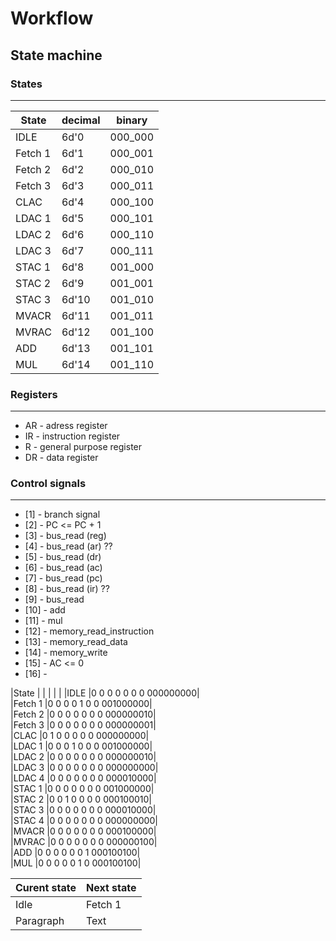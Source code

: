 
# Workflow

## State machine
<!-- 
* The state machine will be in the idle state till the **start logic is high**
* On start logic <= 1 (high) state machine will go to the next state ***fetch 1*** 
* The state machine will come to idle state when the conditions are met
*  -->

### States 
---

|State      | decimal   | binary    |   
|-----------|-----------|-----------|
|IDLE       |6d'0       |000_000    |
|Fetch 1    |6d'1       |000_001    |
|Fetch 2    |6d'2       |000_010    |
|Fetch 3    |6d'3       |000_011    |
|CLAC       |6d'4       |000_100    |
|LDAC  1    |6d'5       |000_101    |
|LDAC  2    |6d'6       |000_110    |
|LDAC  3    |6d'7       |000_111    |
|STAC  1    |6d'8       |001_000    |
|STAC  2    |6d'9       |001_001    |
|STAC  3    |6d'10      |001_010    |
|MVACR      |6d'11      |001_011    |
|MVRAC      |6d'12      |001_100    |
|ADD        |6d'13      |001_101    |
|MUL        |6d'14      |001_110    |

### Registers
---
* AR - adress register
* IR - instruction register
* R  - general purpose register
* DR - data register 


### Control signals
---
* [1]  - branch signal 
* [2]  - PC <= PC + 1
* [3]  - bus_read (reg)
* [4]  - bus_read (ar) ?? <!-- hardwired -->
* [5]  - bus_read (dr)
* [6]  - bus_read (ac)
* [7]  - bus_read (pc)
* [8]  - bus_read (ir) ?? <!-- hardwired -->
* [9]  - bus_read 
* [10] - add
* [11] - mul
* [12] - memory_read_instruction
* [13] - memory_read_data
* [14] - memory_write
* [15] - AC <= 0
* [16] - 

|State      |                       |
|           |                       |
|IDLE       |0 0 0 0 0 0 0 000000000|     
|Fetch 1    |0 0 0 0 1 0 0 001000000|     
|Fetch 2    |0 0 0 0 0 0 0 000000010|     
|Fetch 3    |0 0 0 0 0 0 0 000000001|     
|CLAC       |0 1 0 0 0 0 0 000000000|     
|LDAC  1    |0 0 0 1 0 0 0 001000000|     
|LDAC  2    |0 0 0 0 0 0 0 000000010|     
|LDAC  3    |0 0 0 0 0 0 0 000000000|     
|LDAC  4    |0 0 0 0 0 0 0 000010000|     
|STAC  1    |0 0 0 0 0 0 0 001000000|     
|STAC  2    |0 0 1 0 0 0 0 000100010|     
|STAC  3    |0 0 0 0 0 0 0 000010000|     
|STAC  4    |0 0 0 0 0 0 0 000000000|     
|MVACR      |0 0 0 0 0 0 0 000100000|     
|MVRAC      |0 0 0 0 0 0 0 000000100|     
|ADD        |0 0 0 0 0 0 1 000100100|     
|MUL        |0 0 0 0 0 1 0 000100100|     


|Curent state        | Next state  | 
| -----------        | ----------- |
| Idle               | Fetch 1     |
| Paragraph          | Text        | -->